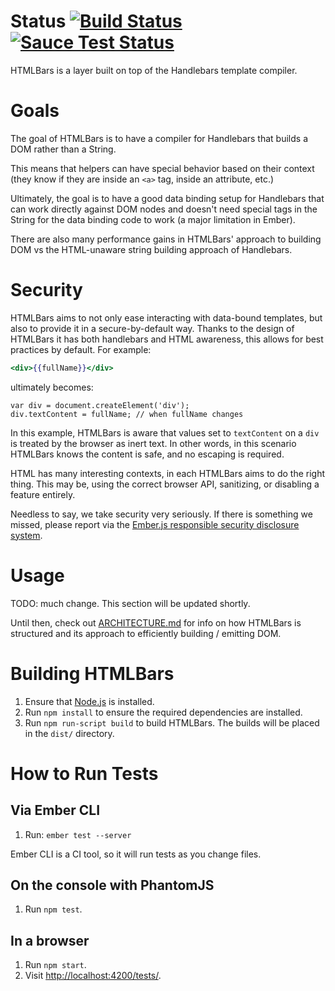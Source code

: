 # Status [![Build Status](https://travis-ci.org/tildeio/htmlbars.svg?branch=master)](https://travis-ci.org/tildeio/htmlbars) [![Sauce Test Status](https://saucelabs.com/buildstatus/htmlbars-ci)](https://saucelabs.com/u/htmlbars-ci)

HTMLBars is a layer built on top of the Handlebars template compiler.

# Goals

The goal of HTMLBars is to have a compiler for Handlebars that
builds a DOM rather than a String.

This means that helpers can have special behavior based on their
context (they know if they are inside an `<a>` tag, inside an
attribute, etc.)

Ultimately, the goal is to have a good data binding setup for
Handlebars that can work directly against DOM nodes and doesn't
need special tags in the String for the data binding code to work
(a major limitation in Ember).

There are also many performance gains in HTMLBars' approach to building
DOM vs the HTML-unaware string building approach of Handlebars.

# Security 

HTMLBars aims to not only ease interacting with data-bound templates,
but also to provide it in a secure-by-default way. Thanks to the design
of HTMLBars it has both handlebars and HTML awareness, this allows for
best practices by default. For example:

```hbs
<div>{{fullName}}</div>
```

ultimately becomes:

```
var div = document.createElement('div');
div.textContent = fullName; // when fullName changes
```

In this example, HTMLBars is aware that values set to `textContent` on a `div`
is treated by the browser as inert text. In other words, in this scenario HTMLBars
knows the content is safe, and no escaping is required.

HTML has many interesting contexts, in each HTMLBars aims to do the right thing.
This may be, using the correct browser API, sanitizing, or disabling a feature 
entirely.

Needless to say, we take security very seriously. If there is something we missed, 
please report via the [Ember.js responsible security disclosure system](http://emberjs.com/security/).

# Usage

TODO: much change. This section will be updated shortly.

Until then, check out [ARCHITECTURE.md](ARCHITECTURE.md) for
info on how HTMLBars is structured and its approach to efficiently building / emitting DOM.

# Building HTMLBars

1. Ensure that [Node.js](http://nodejs.org/) is installed.
2. Run `npm install` to ensure the required dependencies are installed.
3. Run `npm run-script build` to build HTMLBars. The builds will be placed in the `dist/` directory.

# How to Run Tests

## Via Ember CLI

1. Run: `ember test --server`

Ember CLI is a CI tool, so it will run tests as you change files.

## On the console with PhantomJS

1. Run `npm test`.

## In a browser

1. Run `npm start`.
2. Visit <http://localhost:4200/tests/>.

